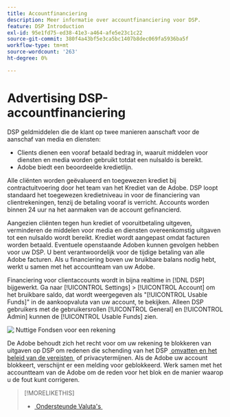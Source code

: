 ```yaml
---
title: Accountfinanciering
description: Meer informatie over accountfinanciering voor DSP.
feature: DSP Introduction
exl-id: 95e1fd75-ed38-41e3-a464-afe5e23c1c22
source-git-commit: 380f4a43bf5e3ca5bc1407b8dec069fa5936ba5f
workflow-type: tm+mt
source-wordcount: '263'
ht-degree: 0%

---
```


# Advertising DSP-accountfinanciering

DSP geldmiddelen die de klant op twee manieren aanschaft voor de aanschaf van media en diensten:

* Clients dienen een vooraf betaald bedrag in, waaruit middelen voor diensten en media worden gebruikt totdat een nulsaldo is bereikt.
* Adobe biedt een beoordeelde kredietlijn.

Alle cliënten worden geëvalueerd en toegewezen krediet bij contractuitvoering door het team van het Krediet van de Adobe. DSP loopt standaard het toegewezen kredietniveau in voor de financiering van clientrekeningen, tenzij de betaling vooraf is verricht. Accounts worden binnen 24 uur na het aanmaken van de account gefinancierd.

Aangezien cliënten tegen hun krediet of vooruitbetaling uitgeven, verminderen de middelen voor media en diensten overeenkomstig uitgaven tot een nulsaldo wordt bereikt. Krediet wordt aangepast omdat facturen worden betaald. Eventuele openstaande Adoben kunnen gevolgen hebben voor uw DSP. U bent verantwoordelijk voor de tijdige betaling van alle Adobe facturen. Als u financiering boven uw bruikbare balans nodig hebt, werkt u samen met het accountteam van uw Adobe.

Financiering voor clientaccounts wordt in bijna realtime in [!DNL DSP] bijgewerkt. Ga naar [!UICONTROL Settings] > [!UICONTROL Account] om het bruikbare saldo, dat wordt weergegeven als &quot;[!UICONTROL Usable Funds]&quot; in de aankoopvaluta van uw account, te bekijken. Alleen DSP gebruikers met de gebruikersrollen [!UICONTROL General] en [!UICONTROL Admin] kunnen de [!UICONTROL Usable Funds] zien.

![&#x200B; Nuttige Fondsen voor een rekening &#x200B;](/help/dsp/assets/account-usable-funds.png)

De Adobe behoudt zich het recht voor om uw rekening te blokkeren van uitgaven op DSP om redenen die schending van het DSP [&#x200B; omvatten en het beleid van de vereisten &#x200B;](/help/policies/ad-requirements-policy.md) of privacytermijnen. Als de Adobe uw account blokkeert, verschijnt er een melding voor geblokkeerd. Werk samen met het accountteam van de Adobe om de reden voor het blok en de manier waarop u de fout kunt corrigeren.

>[!MORELIKETHIS]
>
>* [&#x200B; Ondersteunde Valuta&#39;s &#x200B;](/help/dsp/currency.md)
